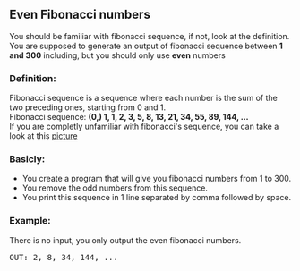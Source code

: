 ## Even Fibonacci numbers
You should be familiar with fibonacci sequence, if not, look at the definition.
You are supposed to generate an output of fibonacci sequence between **1 and 300** including, but you should only use **even** numbers
### Definition:
Fibonacci sequence is a sequence where each number is the sum of the two preceding ones, starting from 0 and 1.<br>
Fibonacci sequence: **(0,) 1, 1, 2, 3, 5, 8, 13, 21, 34, 55, 89, 144, ...**<br>
If you are completly unfamiliar with fibonacci's sequence, you can take a look at this [picture](https://en.wikipedia.org/wiki/Fibonacci_number#/media/File:34*21-FibonacciBlocks.png "Fibonacci numbers picture")
### Basicly:
* You create a program that will give you fibonacci numbers from 1 to 300.
* You remove the odd numbers from this sequence.
* You print this sequence in 1 line separated by comma followed by space.

### Example:
There is no input, you only output the even fibonacci numbers.
<pre>OUT: 2, 8, 34, 144, ...</pre>
